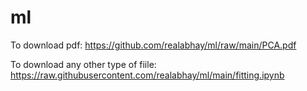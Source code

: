# ml

To download pdf: https://github.com/realabhay/ml/raw/main/PCA.pdf

To download any other type of fiile: https://raw.githubusercontent.com/realabhay/ml/main/fitting.ipynb
